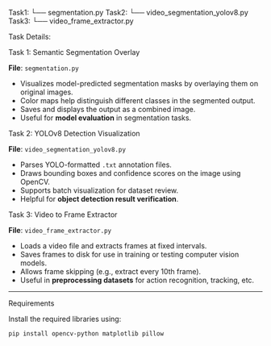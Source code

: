 Task1:
└── segmentation.py
Task2:
└── video_segmentation_yolov8.py
Task3:
└── video_frame_extractor.py

Task Details:

Task 1: Semantic Segmentation Overlay

**File**: `segmentation.py`

- Visualizes model-predicted segmentation masks by overlaying them on original images.
- Color maps help distinguish different classes in the segmented output.
- Saves and displays the output as a combined image.
- Useful for **model evaluation** in segmentation tasks.

Task 2: YOLOv8 Detection Visualization

**File**: `video_segmentation_yolov8.py`

- Parses YOLO-formatted `.txt` annotation files.
- Draws bounding boxes and confidence scores on the image using OpenCV.
- Supports batch visualization for dataset review.
- Helpful for **object detection result verification**.

Task 3: Video to Frame Extractor

**File**: `video_frame_extractor.py`

- Loads a video file and extracts frames at fixed intervals.
- Saves frames to disk for use in training or testing computer vision models.
- Allows frame skipping (e.g., extract every 10th frame).
- Useful in **preprocessing datasets** for action recognition, tracking, etc.

---
Requirements

Install the required libraries using:

```bash
pip install opencv-python matplotlib pillow
